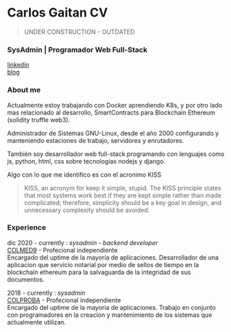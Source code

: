 # Carlos Gaitan CV

> UNDER CONSTRUCTION - OUTDATED

### SysAdmin | Programador Web Full-Stack
[linkedin](https://ar.linkedin.com/in/carlos-gaitan/)  
[blog](https://carlos-gaitan.github.io/)  

### About me
Actualmente estoy trabajando con Docker aprendiendo K8s, y por otro lado mas relacionado al desarrollo, SmartContracts para Blockchain Ethereum (solidity truffle web3).

Administrador de Sistemas GNU-Linux, desde el año 2000 configurando y manteniendo estaciones de trabajo, servidores y enrutadores.

También soy desarrollador web full-stack programando con lenguajes como js, python, html, css sobre tecnologías nodejs y django.

Algo con lo que me identifico es con el acronimo KISS  
> KISS, an acronym for keep it simple, stupid. The KISS principle states that most systems work best if they are kept simple rather than made complicated; therefore, simplicity should be a key goal in design, and unnecessary complexity should be avoided.


### Experience

dic 2020 - currently : *sysadmin - backend developer*  
[COLMED9](https://www.colmed9.com.ar/) - Profecional independiente  
Encargado del uptime de la mayoria de aplicaciones. Desarrollador de una aplicacion que servicio notarial por medio de sellos de tiempo en la blockchain ethereum para la salvaguarda de la integridad de sus documentos.  

2018 - currently : *sysadmin*  
[COLPROBA](https://www.colproba.org.ar/) - Profecional independiente  
Encargado del uptime de la mayoria de aplicaciones. Trabajo en conjunto con programadores en la creacion y mantenimiento de los sistemas que actualmente utilizan.
